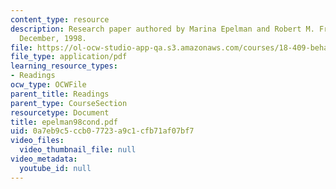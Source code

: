 ```yaml
---
content_type: resource
description: Research paper authored by Marina Epelman and Robert M. Freund, M.I.T.,
  December, 1998.
file: https://ol-ocw-studio-app-qa.s3.amazonaws.com/courses/18-409-behavior-of-algorithms-spring-2002/0a7eb9c5ccb07723a9c1cfb71af07bf7_epelman98cond.pdf
file_type: application/pdf
learning_resource_types:
- Readings
ocw_type: OCWFile
parent_title: Readings
parent_type: CourseSection
resourcetype: Document
title: epelman98cond.pdf
uid: 0a7eb9c5-ccb0-7723-a9c1-cfb71af07bf7
video_files:
  video_thumbnail_file: null
video_metadata:
  youtube_id: null
---
```

